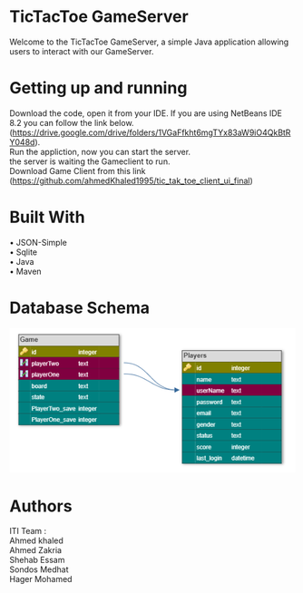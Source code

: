 # TicTacToe GameServer 
Welcome to the TicTacToe GameServer, a simple Java application allowing users to interact with our GameServer. 
# Getting up and running
  Download the code, open it from your IDE. If you are using NetBeans IDE 8.2 you can follow the link below.<br/>
  (https://drive.google.com/drive/folders/1VGaFfkht6mgTYx83aW9iO4QkBtRY048d).<br/>Run the appliction, now you can start the server.<br/>
  the server is waiting the Gameclient to run.<br/>
  Download Game Client from this link (https://github.com/ahmedKhaled1995/tic_tak_toe_client_ui_final)
# Built With
  •	JSON-Simple <br/>
  •	Sqlite <br/>
  •	Java<br/>
  •	Maven<br/>
# Database Schema
 ![](db/dbSchema.png)
# Authors
ITI Team :<br/>
Ahmed khaled<br/>
Ahmed Zakria<br/>
Shehab Essam<br/>
Sondos Medhat<br/>
Hager Mohamed<br/>
